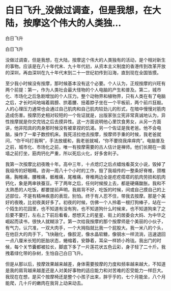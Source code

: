 # 白日飞升_没做过调查，但是我想，在大陆，按摩这个伟大的人类独...

白日飞升

白日飞升

没做过调查，但是我想，在大陆，按摩这个伟大的人类独有的活动，是个相对新生的事物。应该是在八十年代末、九十年代初，从资本主义制度的香港传到改革开放的深圳，再由深圳在九十年代末到二十一世纪初传到沿海，直到现在全国皆摸。

至少我小时候没有按摩，那时候基本没有这个必要。个人认为，正规按摩的兴旺有两个前提：第一，作为人类社会最大怪物的个人电脑的产生和普及。第二，城市化、市场化之后急剧增加的个人压力。整个动物界和植物界，只有人类在有了电脑之后，才长时间地端着肩膀、拱着腰、扭着脖子坐在一个平板前，两个前爪狂敲。人的心理压力通常也会通过自己肌肉和自己肌肉较劲儿的形式，在暗中慢慢对筋肉造成伤害。按摩历史相对较短的一个佐证就是，出版家张立宪非常真诚地认为，异性按摩就是你交完钱之后去摸异性。这一方面说明他心里饮食男女，从另一方面讲，他非阳具的肉身那时候没有被拿捏的饥渴。另一个佐证是我老爸。他不会电脑，操作了一辈子数控机床。我死活拉他去按摩，按摩师手重的时候，我老爸就问，“你干吗打我啊”，手法放缓和，我老爸就喊，“你不要挠我痒痒肉”。电脑普及之前，城市化、市场化之前，唯一有按摩需要的古人估计是禅师。他们长期在一面墙之前打坐，筋肉钙化严重，所以死后火化，好多舍利子。

我第一次按摩比初夜晚十年。高中三年，十点熄灯之后点蜡烛看英文小说，毁掉了我祖传的好眼睛。咨询一周八十个小时的工作，毁了我祖传的一整条好脊椎，颈椎痛，胸椎痛，腰椎痛，骶椎痛，尾椎痛，脊椎两边全是疙疙瘩瘩的肌肉劳损和肌肉钙化，象是两串铁蚕豆。干了两年之后，任何时候按上去，都是硬痛酸胀。我和不太熟悉的人吃饭，都要提前声明，我肩背不好，吃饭的时候，间或自己摸自己的上述部位，不是有精神疾患的表现，别怕。终于有人忍不住，带我去按摩。那是个美好的夜晚，比初夜美好多了。初夜的时候，仿佛一个人拎着一根打狗棒子，站在一个陌生的花园里，也不知道有没有狗，也不知道狗什么时候来，也不知道狗来了之后要不要打，左右上下前后看看，想想天上的星星、街上的居委会大妈、为中华之崛起而读书，很快人就糊涂了。第一次给我按摩的那个按摩师是个美丽的小伙子，有气力，认穴准，一双大肉手，一个大拇指就比我一个屁股大。我一米八的个头，在他巨大的肉手下，飞快融化，像胶泥，像水晶软糖，像钢水一样流淌，迅速退回一点八厘米长短的胚胎状态，蜷缩着，安静着，耳朵一样娇小玲珑。我出门的时候，每个关节囊都被拉长，脚底下多了一片莲花状五色云彩，身子轻了二十斤。我拽着绿化带的杂树，生怕自己白日飞升。

但是从那以后，按摩效果越来越差，身体需要按摩的力度和频率越来越大，不知道是我的肩背越来越差还是人对美好事物的适应能力和对苦难的忍受能力一样巨大。我现在在想，是买个按摩椅还是整个小孩子出来，胖乎乎的，七个月能坐，八个月能爬，几十斤的嫩肉在我背上动来动去。